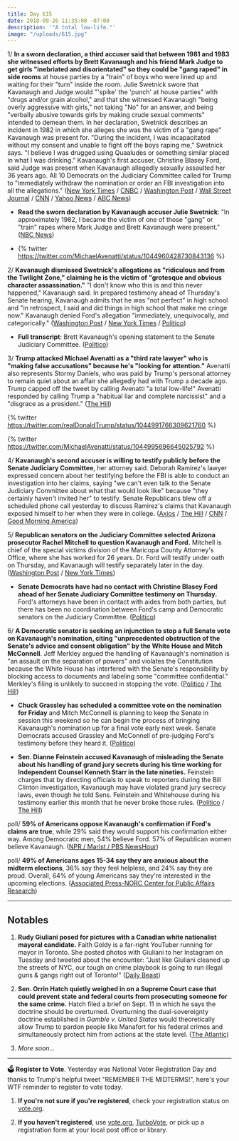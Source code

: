 ```yaml
---
title: Day 615
date: 2018-09-26 11:35:00 -07:00
description: '"A total low-life."'
image: "/uploads/615.jpg"
---
```


1/ **In a sworn declaration, a third accuser said that between 1981 and 1983 she witnessed efforts by Brett Kavanaugh and his friend Mark Judge to get girls "inebriated and disorientated" so they could be "gang raped" in side rooms** at house parties by a "train" of boys who were lined up and waiting for their "turn" inside the room. Julie Swetnick swore that Kavanaugh and Judge would "'spike' the 'punch' at house parties" with "drugs and/or grain alcohol," and that she witnessed Kavanaugh "being overly aggressive with girls," not taking "No" for an answer, and being "verbally abusive towards girls by making crude sexual comments" intended to demean them. In her declaration, Swetnick describes an incident in 1982 in which she alleges she was the victim of a "gang rape" Kavanaugh was present for. "During the incident, I was incapacitated without my consent and unable to fight off the boys raping me," Swetnick says. "I believe I was drugged using Quaaludes or something similar placed in what I was drinking." Kavanaugh's first accuser, Christine Blasey Ford, said Judge was present when Kavanaugh allegedly sexually assaulted her 36 years ago. All 10 Democrats on the Judiciary Committee called for Trump to "immediately withdraw the nomination or order an FBI investigation into all the allegations." ([New York Times](https://www.nytimes.com/2018/09/26/us/politics/julie-swetnick-avenatti-kavenaugh.html) / [CNBC](https://www.cnbc.com/2018/09/26/michael-avenatti-identifies-kavanaugh-accuser-as-julie-swetnick.html) / [Washington Post](https://www.washingtonpost.com/politics/kavanaugh-nomination-trump-calls-nominee-an-absolute-gem-as-tensions-swirl-over-planned-hearing/2018/09/26/df224aea-c190-11e8-97a5-ab1e46bb3bc7_story.html) / [Wall Street Journal](https://www.wsj.com/articles/attorney-avenatti-releases-affidavit-from-woman-describing-kavanaugh-at-parties-in-1980s-1537974634) / [CNN](https://www.cnn.com/2018/09/26/politics/julie-swetnick-allegation-kavanaugh/index.html) / [Yahoo News](https://www.yahoo.com/news/julie-swetnick-revealed-michael-avenatti-145917533.html) / [ABC News](https://www.cbsnews.com/news/kavanaugh-accuser-michael-avenatti-reveals-julie-swetnick-today-2018-09-26/))

* **Read the sworn declaration by Kavanaugh accuser Julie Swetnick**: "In approximately 1982, I became the victim of one of those "gang" or "train" rapes where Mark Judge and Brett Kavanaugh were present." ([NBC News](https://www.nbcnews.com/politics/supreme-court/read-sworn-declaration-kavanaugh-accuser-julie-swetnick-n913336))

* {% twitter https://twitter.com/MichaelAvenatti/status/1044960428730843136 %}

2/ **Kavanaugh dismissed Swetnick's allegations as "ridiculous and from the Twilight Zone," claiming he is the victim of "grotesque and obvious character assassination."** "I don't know who this is and this never happened," Kavanaugh said. In prepared testimony ahead of Thursday's Senate hearing, Kavanaugh admits that he was "not perfect" in high school and "in retrospect, I said and did things in high school that make me cringe now." Kavanaugh denied Ford's allegation "immediately, unequivocally, and categorically." ([Washington Post](https://www.washingtonpost.com/politics/kavanaugh-nomination-trump-calls-nominee-an-absolute-gem-as-tensions-swirl-over-planned-hearing/2018/09/26/df224aea-c190-11e8-97a5-ab1e46bb3bc7_story.html) / [New York Times](https://www.nytimes.com/2018/09/26/us/politics/kavanaugh-calendar.html) / [Politico](https://www.politico.com/story/2018/09/26/jockeying-over-evidence-kavanaugh-hearing-842711))

* **Full transcript**: Brett Kavanaugh's opening statement to the Senate Judiciary Committee. ([Politico](https://www.politico.com/story/2018/09/26/kavanaugh-testimony-transcript-843105))

3/ **Trump attacked Michael Avenatti as a "third rate lawyer" who is "making false accusations" because he's "looking for attention."** Avenatti also represents Stormy Daniels, who was paid by Trump's personal attorney to remain quiet about an affair she allegedly had with Trump a decade ago. Trump capped off the tweet by calling Avenatti "a total low-life!" Avenatti responded by calling Trump a "habitual liar and complete narcissist" and a "disgrace as a president." ([The Hill](https://thehill.com/homenews/administration/408533-trump-blasts-avenatti-as-low-life-and-third-rate-lawyer))

{% twitter https://twitter.com/realDonaldTrump/status/1044991766309621760 %}

{% twitter https://twitter.com/MichaelAvenatti/status/1044995696645025792 %}

4/ **Kavanaugh's second accuser is willing to testify publicly before the Senate Judiciary Committee**, her attorney said. Deborah Ramirez's lawyer expressed concern about her testifying before the FBI is able to conduct an investigation into her claims, saying "we can't even talk to the Senate Judiciary Committee about what that would look like" because "they certainly haven't invited her" to testify. Senate Republicans blew off a scheduled phone call yesterday to discuss Ramirez's claims that Kavanaugh exposed himself to her when they were in college. ([Axios](https://www.axios.com/kavanaugh-second-accuser-testify-before-congress-13090991-a32c-4949-92e3-3613f37edf66.html) / [The Hill](https://thehill.com/blogs/blog-briefing-room/408446-second-kavanaugh-accuser-willing-to-testify-lawyer-says) / [CNN](https://www.cnn.com/2018/09/25/politics/deborah-ramirez-attorney-kavanaugh-cnntv/index.html) / [Good Morning America](https://www.yahoo.com/gma/2nd-brett-kavanaugh-accuser-certain-alleged-encounter-her-113804221--abc-news-topstories.html))

5/ **Republican senators on the Judiciary Committee selected Arizona prosecutor Rachel Mitchell to question Kavanaugh and Ford.** Mitchell is chief of the special victims division of the Maricopa County Attorney's Office, where she has worked for 26 years. Dr. Ford will testify under oath on Thursday, and Kavanaugh will testify separately later in the day. ([Washington Post](https://www.washingtonpost.com/powerpost/arizona-prosecutor-rachel-mitchell-emerges-as-gop-choice-to-question-kavanaugh-and-accuser-at-hearing/2018/09/25/47964afa-c0ff-11e8-9005-5104e9616c21_story.html?utm_term=.301ddb07c14f) / [New York Times](https://www.nytimes.com/2018/09/26/us/rachel-mitchell-bio-facts.html))

* **Senate Democrats have had no contact with Christine Blasey Ford ahead of her Senate Judiciary Committee testimony on Thursday.** Ford's attorneys have been in contact with aides from both parties, but there has been no coordination between Ford's camp and Democratic senators on the Judiciary Committee. ([Politico](https://www.politico.com/story/2018/09/26/kavanaugh-christine-blasey-ford-hearing-democrats-841955))

6/ **A Democratic senator is seeking an injunction to stop a full Senate vote on Kavanaugh's nomination, citing "unprecedented obstruction of the Senate's advice and consent obligation" by the White House and Mitch McConnell**. Jeff Merkley argued the handling of Kavanaugh's nomination is "an assault on the separation of powers" and violates the Constitution because the White House has interfered with the Senate's responsibility by blocking access to documents and labeling some "committee confidential." Merkley's filing is unlikely to succeed in stopping the vote. ([Politico](https://www.politico.com/story/2018/09/26/merkley-injunction-stop-kavanaugh-vote-843080) / [The Hill](https://thehill.com/homenews/senate/408536-dem-senator-filing-lawsuit-to-block-kavanaugh-vote))

* **Chuck Grassley has scheduled a committee vote on the nomination for Friday** and Mitch McConnell is planning to keep the Senate in session this weekend so he can begin the process of bringing Kavanaugh's nomination up for a final vote early next week. Senate Democrats accused Grassley and McConnell of pre-judging Ford's testimony before they heard it. ([Politico](https://www.politico.com/story/2018/09/26/jockeying-over-evidence-kavanaugh-hearing-842711))

* **Sen. Dianne Feinstein accused Kavanaugh of misleading the Senate about his handling of grand jury secrets during his time working for Independent Counsel Kenneth Starr in the late nineties.** Feinstein charges that by directing officials to speak to reporters during the Bill Clinton investigation, Kavanaugh may have violated grand jury secrecy laws, even though he told Sens. Feinstein and Whitehouse during his testimony earlier this month that he never broke those rules. ([Politico](https://www.politico.com/story/2018/09/26/kavanaugh-confirmation-starr-vince-foster-842530) / [The Hill](https://thehill.com/homenews/senate/408458-feinstein-accuses-kavanaugh-of-misleading-senate-about-handling-of-grand-jury))

poll/ **59% of Americans oppose Kavanaugh's confirmation if Ford's claims are true**, while 29% said they would support his confirmation either way. Among Democratic men, 54% believe Ford. 57% of Republican women believe Kavanaugh. ([NPR / Marist / PBS NewsHour](https://www.pbs.org/newshour/nation/majority-of-americans-oppose-kavanaugh-nomination-if-fords-allegation-is-true-poll-says))

poll/ **49% of Americans ages 15-34 say they are anxious about the midterm elections**, 36% say they feel helpless, and 24% say they are proud. Overall, 64% of young Americans say they're interested in the upcoming elections. ([Associated Press-NORC Center for Public Affairs Research](http://www.apnorc.org/projects/Pages/MTVAP-NORC-Young-People%E2%80%99s-Interest,-and-Anxieties,-over-the-Midterms-Increase-as-the-Election-Nears.aspx))

---

## Notables

1. **Rudy Giuliani posed for pictures with a Canadian white nationalist mayoral candidate.** Faith Goldy is a far-right YouTuber running for mayor in Toronto. She posted photos with Giuliani to her Instagram on Tuesday and tweeted about the encounter: "Just like Giuliani cleaned up the streets of NYC, our tough on crime playbook is going to run illegal guns & gangs right out of Toronto!" ([Daily Beast](https://www.thedailybeast.com/rudy-giuliani-photographed-with-white-nationalist-mayoral-candidate))

2. **Sen. Orrin Hatch quietly weighed in on a Supreme Court case that could prevent state and federal courts from prosecuting someone for the same crime.** Hatch filed a brief on Sept. 11 in which he says the doctrine should be overturned. Overturning the dual-sovereignty doctrine established in *Gamble v. United States* would theoretically allow Trump to pardon people like Manafort for his federal crimes and simultaneously protect him from actions at the state level. ([The Atlantic](https://www.theatlantic.com/politics/archive/2018/09/trump-pardon-orrin-hatch-supreme-court/571285/?utm_source=twb))

3. *More soon...*

---

🗳 **Register to Vote**. Yesterday was National Voter Registration Day and thanks to Trump's helpful tweet "REMEMBER THE MIDTERMS!", here's your WTF reminder to register to vote today. 

1. **If you're not sure if you're registered**, check your registration status on [vote.org](https://www.vote.org/am-i-registered-to-vote/).

2. **If you haven't registered**, use [vote.org](https://www.vote.org/register-to-vote/), [TurboVote](https://turbovote.org/), or pick up a registration form at your local post office or library. 